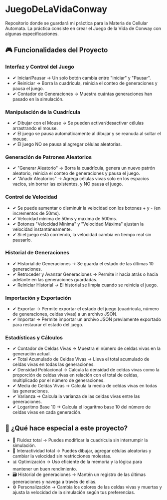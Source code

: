 # JuegoDeLaVidaConway
Repositorio donde se guardará mi práctica para la Materia de Cellular Automata. La práctica consiste en crear el Juego de la Vida de Conway con algunas especificaciones.

## 🎮 Funcionalidades del Proyecto

### Interfaz y Control del Juego

- ✔ Iniciar/Pausar → Un solo botón cambia entre "Iniciar" y "Pausar".
- ✔ Reiniciar → Borra la cuadrícula, reinicia el conteo de generaciones y pausa el juego.
- ✔ Contador de Generaciones → Muestra cuántas generaciones han pasado en la simulación.

### Manipulación de la Cuadrícula

- ✔ Dibujar con el Mouse → Se pueden activar/desactivar células arrastrando el mouse.
- ✔ El juego se pausa automáticamente al dibujar y se reanuda al soltar el mouse.
- ✔ El juego NO se pausa al agregar células aleatorias.

### Generación de Patrones Aleatorios

- ✔ "Generar Aleatorio" → Borra la cuadrícula, genera un nuevo patrón aleatorio, reinicia el conteo de generaciones y pausa el juego.
- ✔ "Añadir Aleatorios" → Agrega células vivas solo en los espacios vacíos, sin borrar las existentes, y NO pausa el juego.

### Control de Velocidad

- ✔ Se puede aumentar o disminuir la velocidad con los botones + y - (en incrementos de 50ms).
- ✔ Velocidad mínima de 50ms y máxima de 500ms.
- ✔ Botones "Velocidad Mínima" y "Velocidad Máxima" ajustan la velocidad instantáneamente.
- ✔ Si el juego está corriendo, la velocidad cambia en tiempo real sin pausarlo.

### Historial de Generaciones

- ✔ Historial de Generaciones → Se guarda el estado de las últimas 10 generaciones.
- ✔ Retroceder y Avanzar Generaciones → Permite ir hacia atrás o hacia adelante en las generaciones guardadas.
- ✔ Reiniciar Historial → El historial se limpia cuando se reinicia el juego.

### Importación y Exportación

- ✔ Exportar → Permite exportar el estado del juego (cuadrícula, número de generaciones, celdas vivas) a un archivo JSON.
- ✔ Importar → Permite importar un archivo JSON previamente exportado para restaurar el estado del juego.

### Estadísticas y Cálculos

- ✔ Contador de Celdas Vivas → Muestra el número de celdas vivas en la generación actual.
- ✔ Total Acumulado de Celdas Vivas → Lleva el total acumulado de celdas vivas en todas las generaciones.
- ✔ Densidad Poblacional → Calcula la densidad de celdas vivas como la proporción de celdas vivas en relación con el total de celdas, multiplicado por el número de generaciones.
- ✔ Media de Celdas Vivas → Calcula la media de celdas vivas en todas las generaciones.
- ✔ Varianza → Calcula la varianza de las celdas vivas entre las generaciones.
- ✔ Logaritmo Base 10 → Calcula el logaritmo base 10 del número de celdas vivas en cada generación.

## 🎯 ¿Qué hace especial a este proyecto?

- 🚀 Fluidez total → Puedes modificar la cuadrícula sin interrumpir la simulación.
- 🎨 Interactividad total → Puedes dibujar, agregar células aleatorias y cambiar la velocidad sin restricciones molestas.
- 📊 Optimización → Uso eficiente de la memoria y la lógica para mantener un buen rendimiento.
- 🗃 Historial de generaciones → Mantén un registro de las últimas generaciones y navega a través de ellas.
- ⚙️ Personalización → Cambia los colores de las celdas vivas y muertas y ajusta la velocidad de la simulación según tus preferencias.